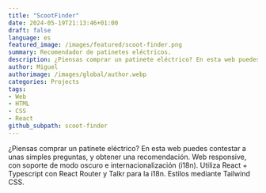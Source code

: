 ```yaml
---
title: "ScootFinder"
date: 2024-05-19T21:13:46+01:00
draft: false
language: es
featured_image: /images/featured/scoot-finder.png
summary: Recomendador de patinetes eléctricos.
description: ¿Piensas comprar un patinete eléctrico? En esta web puedes contestar a unas simples preguntas, y obtener una recomendación.
author: Miguel
authorimage: /images/global/author.webp
categories: Projects
tags: 
- Web
- HTML
- CSS
- React
github_subpath: scoot-finder
---
```

¿Piensas comprar un patinete eléctrico? En esta web puedes contestar a unas simples preguntas, y obtener una recomendación. Web responsive, con soporte de modo oscuro e internacionalización (i18n). Utiliza React + Typescript con React Router y Talkr para la i18n. Estilos mediante Tailwind CSS.
